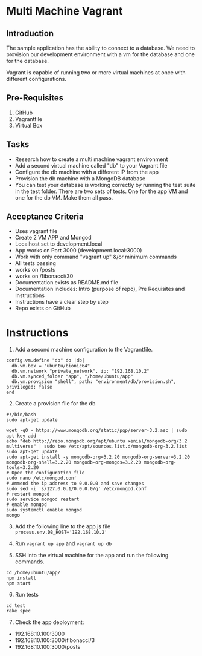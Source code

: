 # Multi Machine Vagrant

## Introduction

The sample application has the ability to connect to a database. We need to provision our development environment with a vm for the database and one for the database.

Vagrant is capable of running two or more virtual machines at once with different configurations.

## Pre-Requisites
1. GitHub
2. Vagrantfile
3. Virtual Box

## Tasks
* Research how to create a multi machine vagrant environment
* Add a second virtual machine called "db" to your Vagrant file
* Configure the db machine with a different IP from the app
* Provision the db machine with a MongoDB database
* You can test your database is working correctly by running the test suite in the test folder. There are two sets of tests. One for the app VM and one for the db VM. Make them all pass.


## Acceptance Criteria

* Uses vagrant file
* Create 2 VM APP and Mongod
* Localhost set to development.local
* App works on Port 3000 (development.local:3000)
* Work with only command "vagrant up" &/or minimum commands
* All tests passing
* works on /posts
* works on /fibonacci/30
* Documentation exists as README.md file
* Documentation includes: Intro (purpose of repo), Pre Requisites  and Instructions
* Instructions have a clear step by step
* Repo exists on GitHub

# Instructions
1. Add a second machine configuration to the Vagrantfile.
```
config.vm.define "db" do |db|
  db.vm.box = "ubuntu/bionic64"
  db.vm.network "private_network", ip: "192.168.10.2"
  db.vm.synced_folder "app", "/home/ubuntu/app"
  db.vm.provision "shell", path: "environment/db/provision.sh", privileged: false
end
```
2. Create a provision file for the db
```
#!/bin/bash
sudo apt-get update

wget -qO - https://www.mongodb.org/static/pgp/server-3.2.asc | sudo apt-key add -
echo "deb http://repo.mongodb.org/apt/ubuntu xenial/mongodb-org/3.2 multiverse" | sudo tee /etc/apt/sources.list.d/mongodb-org-3.2.list
sudo apt-get update
sudo apt-get install -y mongodb-org=3.2.20 mongodb-org-server=3.2.20 mongodb-org-shell=3.2.20 mongodb-org-mongos=3.2.20 mongodb-org-tools=3.2.20
# Open the configuration file
sudo nano /etc/mongod.conf
# Ammend the ip address to 0.0.0.0 and save changes
sudo sed -i 's/127.0.0.1/0.0.0.0/g' /etc/mongod.conf
# restart mongod
sudo service mongod restart
# enable mongod
sudo systemctl enable mongod
mongo
```
3. Add the following line to the app.js file
`process.env.DB_HOST='192.168.10.2'`

4. Run `vagrant up app` and `vagrant up db`

5. SSH into the virtual machine for the app and run the following commands.
```
cd /home/ubuntu/app/
npm install
npm start
```
6. Run tests
```
cd test
rake spec
```
7. Check the app deployment:
* 192.168.10.100:3000
* 192.168.10.100:3000/fibonacci/3
* 192.168.10.100:3000/posts
